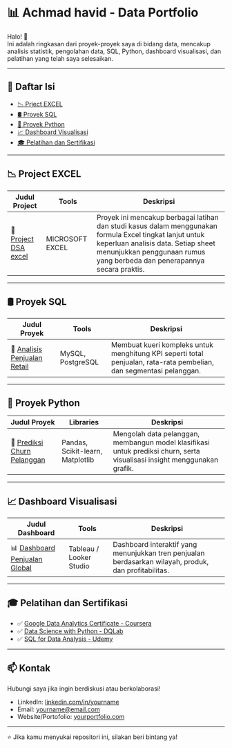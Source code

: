 # 📊 Achmad havid - Data Portfolio

Halo! 👋  
Ini adalah ringkasan dari proyek-proyek saya di bidang data, mencakup analisis statistik, pengolahan data, SQL, Python, dashboard visualisasi, dan pelatihan yang telah saya selesaikan.

---

## 📑 Daftar Isi

- [📉 Prject EXCEL](#-project-DSA-excel)
- [🛢️ Proyek SQL](#-proyek-sql)
- [🐍 Proyek Python](#-proyek-python)
- [📈 Dashboard Visualisasi](#-dashboard-visualisasi)
- [🎓 Pelatihan dan Sertifikasi](#-pelatihan-dan-sertifikasi)

---

## 📉 Project EXCEL 

| Judul Project | Tools | Deskripsi |
|--------------|-------|-----------|
| 📌 [Project DSA excel](https://github.com/achmadhavid/DSAREA) | MICROSOFT EXCEL | Proyek ini mencakup berbagai latihan dan studi kasus dalam menggunakan formula Excel tingkat lanjut untuk keperluan analisis data. Setiap sheet menunjukkan penggunaan rumus yang berbeda dan penerapannya secara praktis. |

---

## 🛢️ Proyek SQL

| Judul Proyek | Tools | Deskripsi |
|--------------|-------|-----------|
| 🧾 [Analisis Penjualan Retail](https://link-ke-proyek.com) | MySQL, PostgreSQL | Membuat kueri kompleks untuk menghitung KPI seperti total penjualan, rata-rata pembelian, dan segmentasi pelanggan. |

---

## 🐍 Proyek Python

| Judul Proyek | Libraries | Deskripsi |
|--------------|-----------|-----------|
| 🧠 [Prediksi Churn Pelanggan](https://link-ke-proyek.com) | Pandas, Scikit-learn, Matplotlib | Mengolah data pelanggan, membangun model klasifikasi untuk prediksi churn, serta visualisasi insight menggunakan grafik. |

---

## 📈 Dashboard Visualisasi

| Judul Dashboard | Tools | Deskripsi |
|------------------|--------|-----------|
| 📊 [Dashboard Penjualan Global](https://link-ke-dashboard.com) | Tableau / Looker Studio | Dashboard interaktif yang menunjukkan tren penjualan berdasarkan wilayah, produk, dan profitabilitas. |

---

## 🎓 Pelatihan dan Sertifikasi

- ✅ [Google Data Analytics Certificate - Coursera](https://link-sertifikat.com)
- ✅ [Data Science with Python - DQLab](https://link-sertifikat.com)
- ✅ [SQL for Data Analysis - Udemy](https://link-sertifikat.com)

---

## 📫 Kontak

Hubungi saya jika ingin berdiskusi atau berkolaborasi!

- LinkedIn: [linkedin.com/in/yourname](https://linkedin.com/in/yourname)
- Email: yourname@email.com
- Website/Portofolio: [yourportfolio.com](https://yourportfolio.com)

---

⭐ Jika kamu menyukai repositori ini, silakan beri bintang ya!
